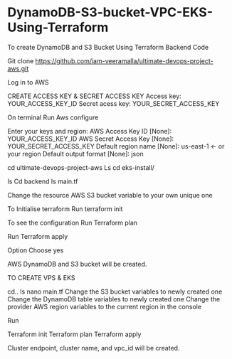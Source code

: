 # DynamoDB-S3-bucket-VPC-EKS-Using-Terraform

To create DynamoDB and S3 Bucket Using Terraform Backend Code

Git clone https://github.com/iam-veeramalla/ultimate-devops-project-aws.git

Log in to AWS

CREATE ACCESS KEY & SECRET ACCESS KEY
Access key: YOUR_ACCESS_KEY_ID
Secret acess key: YOUR_SECRET_ACCESS_KEY

On terminal
Run
Aws configure

Enter your keys and region:
AWS Access Key ID [None]: YOUR_ACCESS_KEY_ID
AWS Secret Access Key [None]: YOUR_SECRET_ACCESS_KEY
Default region name [None]: us-east-1         ← or your region
Default output format [None]: json

cd ultimate-devops-project-aws
Ls
cd eks-install/

ls
Cd backend
ls main.tf

Change the resource AWS S3 bucket variable to your own unique one

To Initialise terraform
Run
terraform init

To see the configuration
Run
Terraform plan

Run
Terraform apply

Option
Choose yes

AWS DynamoDB and S3 bucket will be created.

TO CREATE VPS & EKS

cd..
ls 
nano main.tf
Change the S3 bucket variables to newly created one
Change the DynamoDB table variables to newly created one
Change the provider AWS region variables to the current region in the console 

Run

Terraform init
Terraform plan
Terraform apply

Cluster endpoint, cluster name, and vpc_id will be created.

